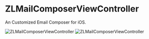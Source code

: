 ZLMailComposerViewController
============================
An Customized Email Composer for iOS.


![ZLMailComposerViewController](https://raw.githubusercontent.com/zhanleewo/ZLMailComposerViewController/master/screen-01.PNG)
![ZLMailComposerViewController](https://raw.githubusercontent.com/zhanleewo/ZLMailComposerViewController/master/screen-02.PNG)
